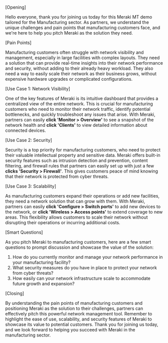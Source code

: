 [Opening]

Hello everyone, thank you for joining us today for this Meraki MT demo tailored for the Manufacturing sector. As partners, we understand the unique challenges and pain points that manufacturing customers face, and we're here to help you pitch Meraki as the solution they need.

[Pain Points]

Manufacturing customers often struggle with network visibility and management, especially in large facilities with complex layouts. They need a solution that can provide real-time insights into their network performance and security, without adding to their already heavy workload. They also need a way to easily scale their network as their business grows, without expensive hardware upgrades or complicated configurations.

[Use Case 1: Network Visibility]

One of the key features of Meraki is its intuitive dashboard that provides a centralized view of the entire network. This is crucial for manufacturing customers who need to monitor their network traffic, identify potential bottlenecks, and quickly troubleshoot any issues that arise. With Meraki, partners can easily **click 'Monitor > Overview'** to see a snapshot of the network health and **click 'Clients'** to view detailed information about connected devices.

[Use Case 2: Security]

Security is a top priority for manufacturing customers, who need to protect their valuable intellectual property and sensitive data. Meraki offers built-in security features such as intrusion detection and prevention, content filtering, and firewall rules that partners can easily set up with just a few **clicks 'Security > Firewall'**. This gives customers peace of mind knowing that their network is protected from cyber threats.

[Use Case 3: Scalability]

As manufacturing customers expand their operations or add new facilities, they need a network solution that can grow with them. With Meraki, partners can easily **click 'Configure > Switch ports'** to add new devices to the network, or **click 'Wireless > Access points'** to extend coverage to new areas. This flexibility allows customers to scale their network without disrupting their operations or incurring additional costs.

[Smart Questions]

As you pitch Meraki to manufacturing customers, here are a few smart questions to prompt discussion and showcase the value of the solution:

1. How do you currently monitor and manage your network performance in your manufacturing facility?
2. What security measures do you have in place to protect your network from cyber threats?
3. How easily can your network infrastructure scale to accommodate future growth and expansion?

[Closing]

By understanding the pain points of manufacturing customers and positioning Meraki as the solution to their challenges, partners can effectively pitch this powerful network management tool. Remember to highlight the ease of use, scalability, and security features of Meraki to showcase its value to potential customers. Thank you for joining us today, and we look forward to helping you succeed with Meraki in the manufacturing sector.